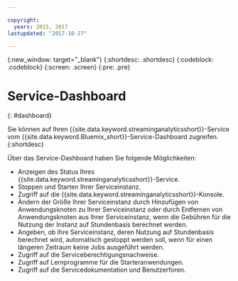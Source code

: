 ```yaml
---

copyright:
  years: 2015, 2017
lastupdated: "2017-10-27"

---
```


<!-- Attribute definitions -->
{:new_window: target="_blank"}
{:shortdesc: .shortdesc}
{:codeblock: .codeblock}
{:screen: .screen}
{:pre: .pre}

# Service-Dashboard
{: #dashboard}

Sie können auf Ihren {{site.data.keyword.streaminganalyticsshort}}-Service vom {{site.data.keyword.Bluemix_short}}-Service-Dashboard zugreifen.
{:shortdesc}

Über das Service-Dashboard haben Sie folgende Möglichkeiten:

* Anzeigen des Status Ihres {{site.data.keyword.streaminganalyticsshort}}-Service.
* Stoppen und Starten Ihrer Serviceinstanz.
* Zugriff auf die {{site.data.keyword.streaminganalyticsshort}}-Konsole.
* Ändern der Größe Ihrer Serviceinstanz durch Hinzufügen von Anwendungsknoten zu Ihrer Serviceinstanz oder durch Entfernen von Anwendungsknoten aus Ihrer Serviceinstanz, wenn die Gebühren für die Nutzung der Instanz auf Stundenbasis berechnet werden.
* Angeben, ob Ihre Serviceinstanz, deren Nutzung auf Stundenbasis berechnet wird, automatisch gestoppt werden soll, wenn für einen längeren Zeitraum keine Jobs ausgeführt werden.
* Zugriff auf die Serviceberechtigungsnachweise.
* Zugriff auf Lernprogramme für die Starteranwendungen.
* Zugriff auf die Servicedokumentation und Benutzerforen.
